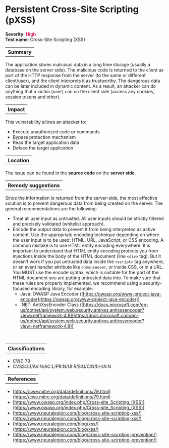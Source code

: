 # Persistent Cross-Site Scripting (pXSS)

<b>Severity</b>: <b><font color="#DB1E54">High</font></b><br>
<b>Test name</b>: Cross-Site Scripting (XSS)

<table id="simple-table">
    <tr>
        <th><strong>Summary</strong></th>
    </tr>
</table>

The application stores malicious data in a long time storage (usually a database on the server side). The malicious code is returned to the client as part of the HTTP response from the server (to the same or different client/user), and the client interprets it as trustworthy. The dangerous data can be later included in dynamic content. As a result, an attacker can do anything that a victim (user) can on the client side (access any cookies, session tokens and other).

<table id="simple-table">
    <tr>
        <th><strong>Impact</strong></th>
    </tr>
</table>

This vulnerability allows an attacker to:
* Execute unauthorized code or commands
* Bypass protection mechanism
* Read the target application data
* Deface the target application

<table id="simple-table">
    <tr>
        <th><strong>Location</strong></th>
    </tr>
</table>

The issue can be found in the **source code** on the **server side**.

<table id="simple-table">
    <tr>
        <th><strong>Remedy suggestions</strong></th>
    </tr>
</table>

Since the information is returned from the server-side, the most effective solution is to prevent dangerous data from being created on the server.
The general recommendations are the following:
* Treat all user input as untrusted. All user inputs should be strictly filtered and precisely validated (whitelist approach). 
* Encode the output data to prevent it from being interpreted as active content. Use the appropriate encoding technique depending on where the user input is to be used: HTML, URL, JavaScript, or CSS encoding. A common mistake is to use HTML entity encoding everywhere.  It is important to understand that HTML entity encoding protects you from injections inside the body of the HTML document (line `<div>` tag). But it doesn't work if you put untrusted data inside the `<script>` tag anywhere, or an event handler attribute like `onmouseover`, or inside CSS, or in a URL. You MUST use the encode syntax, which is suitable for the part of the HTML document you are putting untrusted data into. To make sure that these rules are properly implemented, we recommend using a security-focused encoding library, for example:
    * Java: OWASP Java Encoder ([https://owasp.org/www-project-java-encoder](https://owasp.org/www-project-java-encoder))
    * .NET: AntiXssEncoder Class ([https://docs.microsoft.com/en-us/dotnet/api/system.web.security.antixss.antixssencoder?view=netframework-4.8](https://docs.microsoft.com/en-us/dotnet/api/system.web.security.antixss.antixssencoder?view=netframework-4.8))
<br>

<table id="simple-table">
    <tr>
        <th><strong>Classifications</strong></th>
    </tr>
</table>

* CWE-79
* CVSS:3.1/AV:N/AC:L/PR:N/UI:R/S:U/C:N/I:H/A:N


<table id="simple-table">
    <tr>
        <th><strong>References</strong></th>
    </tr>
</table>

* [https://cwe.mitre.org/data/definitions/79.html](https://cwe.mitre.org/data/definitions/79.html)
* [https://www.owasp.org/index.php/Cross-site_Scripting_(XSS)](https://www.owasp.org/index.php/Cross-site_Scripting_(XSS))
* [https://www.neuralegion.com/blog/cross-site-scripting-xss/](https://www.neuralegion.com/blog/cross-site-scripting-xss/)
* [https://www.neuralegion.com/blog/xss/](https://www.neuralegion.com/blog/xss/)
* [https://www.neuralegion.com/blog/cross-site-scirpting-prevention/](https://www.neuralegion.com/blog/cross-site-scirpting-prevention/)
